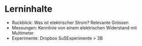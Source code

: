 # Lerninhalte
- Ruckblick: Was ist elektrischer Strom? Relevante Grössen
- Messungen: Kennlinie von einem elektrischen Widerstand mit Multimeter
- Experimente: Dropbox SuSExperimente > 3B 